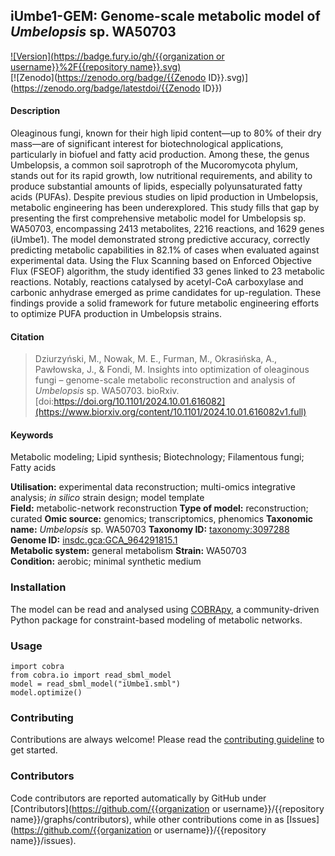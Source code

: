 ## iUmbe1-GEM: Genome-scale metabolic model of *Umbelopsis* sp. WA50703 

[![Version](https://badge.fury.io/gh/{{organization or username}}%2F{{repository name}}.svg)](https://badge.fury.io/gh/sysbiochalmers/yeast-gem)  
[![Zenodo](https://zenodo.org/badge/{{Zenodo ID}}.svg)](https://zenodo.org/badge/latestdoi/{{Zenodo ID}}) 


#### Description

Oleaginous fungi, known for their high lipid content—up to 80% of their dry mass—are of significant interest for biotechnological applications, particularly in biofuel and fatty acid production. Among these, the genus Umbelopsis, a common soil saprotroph of the Mucoromycota phylum, stands out for its rapid growth, low nutritional requirements, and ability to produce substantial amounts of lipids, especially polyunsaturated fatty acids (PUFAs). Despite previous studies on lipid production in Umbelopsis, metabolic engineering has been underexplored. This study fills that gap by presenting the first comprehensive metabolic model for Umbelopsis sp. WA50703, encompassing 2413 metabolites, 2216 reactions, and 1629 genes (iUmbe1). The model demonstrated strong predictive accuracy, correctly predicting metabolic capabilities in 82.1% of cases when evaluated against experimental data. Using the Flux Scanning based on Enforced Objective Flux (FSEOF) algorithm, the study identified 33 genes linked to 23 metabolic reactions. Notably, reactions catalysed by acetyl-CoA carboxylase and carbonic anhydrase emerged as prime candidates for up-regulation. These findings provide a solid framework for future metabolic engineering efforts to optimize PUFA production in Umbelopsis strains.

#### Citation

  > Dziurzyński, M., Nowak, M. E., Furman, M., Okrasińska, A., Pawłowska, J., & Fondi, M. Insights into optimization of oleaginous fungi – genome-scale metabolic reconstruction and analysis of *Umbelopsis* sp. WA50703. bioRxiv.  [doi:https://doi.org/10.1101/2024.10.01.616082](https://www.biorxiv.org/content/10.1101/2024.10.01.616082v1.full)



#### Keywords

Metabolic modeling; Lipid synthesis; Biotechnology; Filamentous fungi; Fatty acids

**Utilisation:** experimental data reconstruction; multi-omics integrative analysis; _in silico_ strain design; model template   
**Field:** metabolic-network reconstruction 
**Type of model:** reconstruction; curated 
**Omic source:** genomics; transcriptomics, phenomics 
**Taxonomic name:** _Umbelopsis_  sp. WA50703 
**Taxonomy ID:** [taxonomy:3097288](https://identifiers.org/taxonomy:3097288)  
**Genome ID:** [insdc.gca:GCA_964291815.1](https://identifiers.org/insdc.gca:GCA_964291815.1)  
**Metabolic system:** general metabolism 
**Strain:** WA50703  
**Condition:** aerobic; minimal synthetic medium  


### Installation

The model can be read and analysed using [COBRApy](https://github.com/opencobra/cobrapy), a community-driven Python package for constraint-based modeling of metabolic networks. 

### Usage

```
import cobra
from cobra.io import read_sbml_model
model = read_sbml_model("iUmbe1.smbl")
model.optimize()
```

### Contributing

Contributions are always welcome! Please read the [contributing guideline](.github/CONTRIBUTING.md) to get started.


### Contributors

Code contributors are reported automatically by GitHub under [Contributors](https://github.com/{{organization or username}}/{{repository name}}/graphs/contributors), while other contributions come in as [Issues](https://github.com/{{organization or username}}/{{repository name}}/issues).
